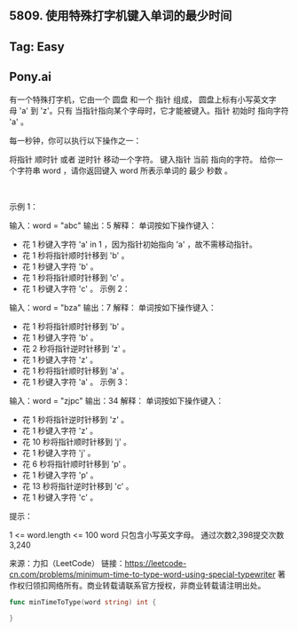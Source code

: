 ## 5809. 使用特殊打字机键入单词的最少时间  

## Tag: Easy  


## Pony.ai  

有一个特殊打字机，它由一个 圆盘 和一个 指针 组成， 圆盘上标有小写英文字母 'a' 到 'z'。只有 当指针指向某个字母时，它才能被键入。指针 初始时 指向字符 'a' 。


每一秒钟，你可以执行以下操作之一：

将指针 顺时针 或者 逆时针 移动一个字符。
键入指针 当前 指向的字符。
给你一个字符串 word ，请你返回键入 word 所表示单词的 最少 秒数 。

 

示例 1：

输入：word = "abc"
输出：5
解释：
单词按如下操作键入：
- 花 1 秒键入字符 'a' in 1 ，因为指针初始指向 'a' ，故不需移动指针。
- 花 1 秒将指针顺时针移到 'b' 。
- 花 1 秒键入字符 'b' 。
- 花 1 秒将指针顺时针移到 'c' 。
- 花 1 秒键入字符 'c' 。
示例 2：

输入：word = "bza"
输出：7
解释：
单词按如下操作键入：
- 花 1 秒将指针顺时针移到 'b' 。
- 花 1 秒键入字符 'b' 。
- 花 2 秒将指针逆时针移到 'z' 。
- 花 1 秒键入字符 'z' 。
- 花 1 秒将指针顺时针移到 'a' 。
- 花 1 秒键入字符 'a' 。
示例 3：

输入：word = "zjpc"
输出：34
解释：
单词按如下操作键入：
- 花 1 秒将指针逆时针移到 'z' 。
- 花 1 秒键入字符 'z' 。
- 花 10 秒将指针顺时针移到 'j' 。
- 花 1 秒键入字符 'j' 。
- 花 6 秒将指针顺时针移到 'p' 。
- 花 1 秒键入字符 'p' 。
- 花 13 秒将指针逆时针移到 'c' 。
- 花 1 秒键入字符 'c' 。
 

提示：

1 <= word.length <= 100
word 只包含小写英文字母。
通过次数2,398提交次数3,240

来源：力扣（LeetCode）
链接：https://leetcode-cn.com/problems/minimum-time-to-type-word-using-special-typewriter
著作权归领扣网络所有。商业转载请联系官方授权，非商业转载请注明出处。  


```go
func minTimeToType(word string) int {
	
}
```



